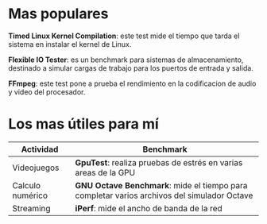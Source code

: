 # Mas populares

**Timed Linux Kernel Compilation**: este test mide el tiempo que tarda el sistema en instalar el kernel de Linux.

**Flexible IO Tester**: es un benchmark para sistemas de almacenamiento, destinado a simular cargas de trabajo para los puertos de entrada y salida.

**FFmpeg**: este test pone a prueba el rendimiento en la codificacion de audio y video del procesador.

# Los mas útiles para mí

| Actividad        | Benchmark                                                                                    |
|------------------|----------------------------------------------------------------------------------------------|
| Videojuegos      | **GpuTest**: realiza pruebas de estrés en varias areas de la GPU                             |
| Calculo numérico | **GNU Octave Benchmark**: mide el tiempo para completar varios archivos del simulador Octave |
| Streaming        | **iPerf**: mide el ancho de banda de la red                                                  |

